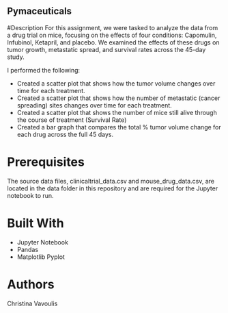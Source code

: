 ## Pymaceuticals

#Description
For this assignment, we were tasked to analyze the data from a drug trial on mice, focusing on the effects of four conditions: Capomulin, Infubinol, Ketapril, and placebo. We examined the effects of these drugs on tumor growth, metastatic spread, and survival rates across the 45-day study.

I performed the following:

* Created a scatter plot that shows how the tumor volume changes over time for each treatment.
* Created a scatter plot that shows how the number of metastatic (cancer spreading) sites changes over time for each treatment.
* Created a scatter plot that shows the number of mice still alive through the course of treatment (Survival Rate)
* Created a bar graph that compares the total % tumor volume change for each drug across the full 45 days.

# Prerequisites
The source data files, clinicaltrial_data.csv and mouse_drug_data.csv, are located in the data folder in this repository and are required for the Jupyter notebook to run. 

# Built With
* Jupyter Notebook
* Pandas
* Matplotlib Pyplot

# Authors
Christina Vavoulis
